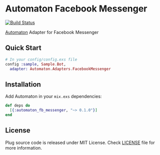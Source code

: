 # Automaton Facebook Messenger

[![Build Status](https://semaphoreci.com/api/v1/tslim/automaton_fb_messenger/branches/master/shields_badge.svg)](https://semaphoreci.com/tslim/automaton_fb_messenger)

[Automaton](https://github.com/flexnode/automaton) Adapter for Facebook Messenger

## Quick Start

  ```elixir
  # In your config/config.exs file
  config :sample, Sample.Bot,
    adapter: Automaton.Adapters.FacebookMessenger
  ```

## Installation

Add Automaton in your `mix.exs` dependencies:

  ```elixir
  def deps do
    [{:automaton_fb_messenger, "~> 0.1.0"}]
  end
  ```

## License

Plug source code is released under MIT License.
Check [LICENSE](https://github.com/flexnode/automaton_fb_messenger/blob/master/LICENSE.md) file for more information.
